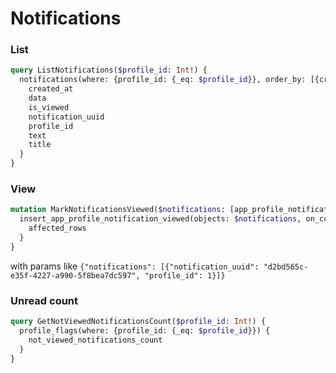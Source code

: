 # Notifications

### List
```graphql
query ListNotifications($profile_id: Int!) {
  notifications(where: {profile_id: {_eq: $profile_id}}, order_by: [{created_at: desc}]) {
    created_at
    data
    is_viewed
    notification_uuid
    profile_id
    text
    title
  }
}
```

### View
```graphql
mutation MarkNotificationsViewed($notifications: [app_profile_notification_viewed_insert_input!]!) {
  insert_app_profile_notification_viewed(objects: $notifications, on_conflict: {constraint: profile_notification_viewed_pkey}) {
    affected_rows
  }
}
```

with params like `{"notifications": [{"notification_uuid": "d2bd565c-e35f-4227-a990-5f8bea7dc597", "profile_id": 1}]}`

### Unread count
```graphql
query GetNotViewedNotificationsCount($profile_id: Int!) {
  profile_flags(where: {profile_id: {_eq: $profile_id}}) {
    not_viewed_notifications_count
  }
}
```
